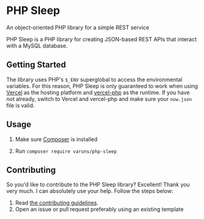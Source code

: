 # PHP Sleep

An object-oriented PHP library for a simple REST service

PHP Sleep is a PHP library for creating JSON-based REST APIs that interact with a MySQL database.

## Getting Started

The library uses PHP's `$_ENV` superglobal to access the environmental variables. 
For this reason, PHP Sleep is only guaranteed to work when using [Vercel](vercel.com/) as the hosting platform and [vercel-php](https://github.com/juicyfx/vercel-php) as the runtime. If you have not already, switch to Vercel and vercel-php and make sure your `now.json` file is valid.

## Usage

1. Make sure [Composer](https://getcomposer.org/) is installed

2. Run `composer require varuns/php-sleep`

## Contributing

So you'd like to contribute to the PHP Sleep library? Excellent! Thank you very much. I can absolutely use your help. Follow the steps below:

1. Read [the contributing guidelines](CONTRIBUTING.md).
2. Open an issue or pull request preferably using an existing template